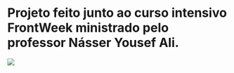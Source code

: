 # Projeto feito junto ao curso intensivo FrontWeek ministrado pelo professor Násser Yousef Ali.

![](https://media.giphy.com/media/vkru5pSm8q0uTwlaVv/giphy.gif)
